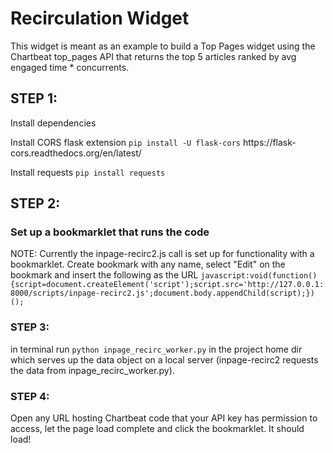 <h1>Recirculation Widget</h1>

This widget is meant as an example to build a Top Pages widget using the Chartbeat top_pages API that returns the top 5 articles ranked by avg engaged time * concurrents.

<h2>STEP 1:</h2>
<p>Install dependencies</p>

<p>Install CORS flask extension <code>pip install -U flask-cors</code> https://flask-cors.readthedocs.org/en/latest/</p>
<p>Install requests <code>pip install requests</code></p>

<h2>STEP 2:</h2>

<h3>Set up a bookmarklet that runs the code</h3> 

<p>NOTE: Currently the inpage-recirc2.js call is set up for functionality with a bookmarklet. Create bookmark with any name, select "Edit" on the bookmark and insert the following as the URL <code>javascript:void(function(){script=document.createElement('script');script.src='http://127.0.0.1:8000/scripts/inpage-recirc2.js';document.body.appendChild(script);})();</code></p>
  
<h3>STEP 3:</h3>
<p>in terminal run <code>python inpage_recirc_worker.py</code> in the project home dir which serves up the data object on a local server (inpage-recirc2 requests the data from inpage_recirc_worker.py).

<h3>STEP 4:</h3>
<p>Open any URL hosting Chartbeat code that your API key has permission to access, let the page load complete and click the bookmarklet. It should load!</p>
<!-- 
concerns/ideas: 
1) links currently work on gizmodo but paths sometimes do not link when widget is run on other sites
2) thumbnails, or something aesthetically pleasing would be good
3) inherits css of particular div element (p, a, div, etc) but concerns of structural flexibility (i.e., where the div is inserted on the page affecting appearance) 
 -->



